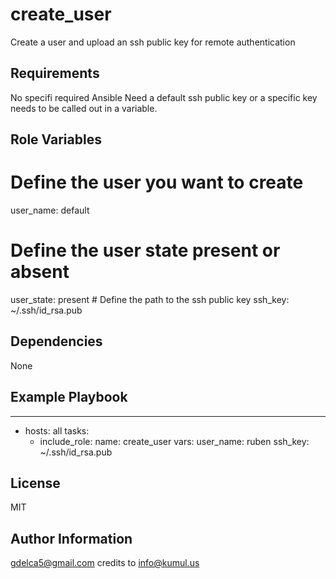 create_user
=========

Create a user and upload an ssh public key for remote authentication

Requirements
------------

No specifi required Ansible
Need a default ssh public key or a specific key needs to be called out in a variable.

Role Variables
--------------

# Define the user you want to create
user_name: default
# Define the user state present or absent
user_state: present
# Define the path to the ssh public key
ssh_key: ~/.ssh/id_rsa.pub

Dependencies
------------

None 

Example Playbook
----------------

---
- hosts: all
  tasks:
    - include_role:
        name: create_user
      vars:
        user_name: ruben 
        ssh_key: ~/.ssh/id_rsa.pub


License
-------

MIT

Author Information
------------------

gdelca5@gmail.com
credits to info@kumul.us
